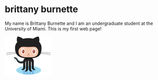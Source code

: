 <!DOCTYPE html>

<html>

<head>
<meta charset="utf-8">
<!--<title>brittany</title>-->
  </head>

<body>

<h1> brittany burnette</h1>

<p>My name is Brittany Burnette and I am an undergraduate student at the University of Miami. This is my first web page!</p>

<img src="octocat.png" alt="octocat">
  </body>
  
  </html>
